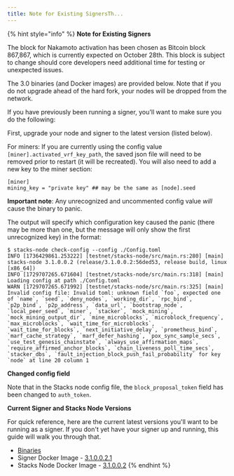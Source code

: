 ```yaml
---
title: Note for Existing SignersTh...
---
```


{% hint style="info" %}
**Note for Existing Signers**

The block for Nakamoto activation has been chosen as Bitcoin block 867,867, which is currently expected on October 28th. This block is subject to change should core developers need additional time for testing or unexpected issues.

The 3.0 binaries (and Docker images) are provided below. Note that if you do not upgrade ahead of the hard fork, your nodes will be dropped from the network.

If you have previously been running a signer, you'll want to make sure you do the following:

First, upgrade your node and signer to the latest version (listed below).

For miners: If you are currently using the config value `[miner].activated_vrf_key_path`, the saved json file will need to be removed prior to restart (it will be recreated). You will also need to add a new key to the miner section:

```
[miner]
mining_key = "private key" ## may be the same as [node].seed
```

**Important note**: Any unrecognized and uncommented config value _will_ cause the binary to panic.

The output will specify which configuration key caused the panic (there may be more than one, but the message will only show the first unrecognized key) in the format:

```
$ stacks-node check-config --config ./Config.toml
INFO [1736429861.253222] [testnet/stacks-node/src/main.rs:280] [main] stacks-node 3.1.0.0.2 (release/3.1.0.0.2:56ded53, release build, linux [x86_64])
INFO [1729707265.671604] [testnet/stacks-node/src/main.rs:318] [main] Loading config at path ./Config.toml
WARN [1729707265.671992] [testnet/stacks-node/src/main.rs:325] [main] Invalid config file: Invalid toml: unknown field `foo`, expected one of `name`, `seed`, `deny_nodes`, `working_dir`, `rpc_bind`, `p2p_bind`, `p2p_address`, `data_url`, `bootstrap_node`, `local_peer_seed`, `miner`, `stacker`, `mock_mining`, `mock_mining_output_dir`, `mine_microblocks`, `microblock_frequency`, `max_microblocks`, `wait_time_for_microblocks`, `wait_time_for_blocks`, `next_initiative_delay`, `prometheus_bind`, `marf_cache_strategy`, `marf_defer_hashing`, `pox_sync_sample_secs`, `use_test_genesis_chainstate`, `always_use_affirmation_maps`, `require_affirmed_anchor_blocks`, `chain_liveness_poll_time_secs`, `stacker_dbs`, `fault_injection_block_push_fail_probability` for key `node` at line 20 column 1
```

**Changed config field**

Note that in the Stacks node config file, the `block_proposal_token` field has been changed to `auth_token`.

**Current Signer and Stacks Node Versions**

For quick reference, here are the current latest versions you'll want to be running as a signer. If you don't yet have your signer up and running, this guide will walk you through that.

* [Binaries](https://github.com/stacks-network/stacks-core/releases/latest)
* Signer Docker Image - [3.1.0.0.2.1](https://hub.docker.com/layers/blockstack/stacks-signer/3.1.0.0.2.1/images/sha256-351aa389597b79d9bf28bbb1feceaacca5d9f50807517c1c526d74a6cabba0fe)
* Stacks Node Docker Image - [3.1.0.0.2](https://hub.docker.com/layers/blockstack/stacks-core/release-3.1.0.0.2/images/sha256-e7757b01667da1ac4dd045ea461f4656d96dcb134b4d8f3631d5ddd222307844)
{% endhint %}
